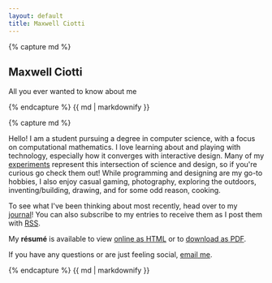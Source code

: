 ```yaml
---
layout: default
title: Maxwell Ciotti
---
```


<section class="about content container">
{% capture md %}

## Maxwell Ciotti

All you ever wanted to know about me

{% endcapture %}
{{ md | markdownify }}
<div class="picture"></div>
{% capture md %}

Hello! I am a student pursuing a degree in computer science, with a focus on computational mathematics. I love learning about and playing with technology, especially how it converges with interactive design. Many of my [experiments](/lab/) represent this intersection of science and design, so if you're curious go check them out! While programming and designing are my go-to hobbies, I also enjoy casual gaming, photography, exploring the outdoors, inventing/building, drawing, and for some odd reason, cooking.

To see what I've been thinking about most recently, head over to my [journal](/journal/)! You can also subscribe to my entries to receive them as I post them with [RSS](/journal/feed.xml).

My **résumé** is available to view [online as HTML](/resume/) or to [download as PDF](/resume/maxwell-ciotti.pdf).

If you have any questions or are just feeling social, [email me](mailto:max@mdc.io).

{% endcapture %}
{{ md | markdownify }}
</section>
